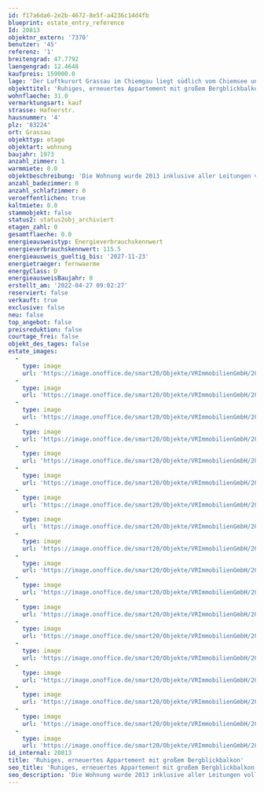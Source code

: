 ```yaml
---
id: f17a6da6-2e2b-4672-8e5f-a4236c14d4fb
blueprint: estate_entry_reference
Id: 20813
objektnr_extern: '7370'
benutzer: '45'
referenz: '1'
breitengrad: 47.7792
laengengrad: 12.4648
kaufpreis: 159000.0
lage: 'Der Luftkurort Grassau im Chiemgau liegt südlich vom Chiemsee und ist das Zentrum vom beliebten Achental mit bester Versorgung in vielerlei Hinsicht *** Nur wenige Gehminuten zu großen Supermärkten und zum erholsamen Achendamm *** Ganz nahe u.a. auch: 18-Loch-Golfplatz, viele Wander- und Radwege z.B. im Naturschutzgebiet Kendlmühlfilzn, der Reifinger Badesee, die Hochplatten-Sesselliftbahn usw. *** Das Haus mit Gemeinschafts-Garten liegt ruhig und hat 62 Wohneinheiten *** Das Appartement befindet sich im 1. OG mit neuem Lift und bietet vom geräumigen, gut geschützten Loggia-Ostbalkon einen schönen Blick ins Grüne bis in die Berge'
objekttitel: 'Ruhiges, erneuertes Appartement mit großem Bergblickbalkon'
wohnflaeche: 31.0
vermarktungsart: kauf
strasse: Hafnerstr.
hausnummer: '4'
plz: '83224'
ort: Grassau
objekttyp: etage
objektart: wohnung
baujahr: 1973
anzahl_zimmer: 1
warmmiete: 0.0
objektbeschreibung: 'Die Wohnung wurde 2013 inklusive aller Leitungen vollständig saniert und hochwertig eingerichtet (alles inkl. Einbauküche im Preis enthalten). 2014 wurde das Dach neu gedeckt und gedämmt. Aktuell wurden/werden ein/e Wasserenthärtungsanlage, Frischwasserstationen und ein neuer Lift eingebaut *** Bodenbelag aus Eiche *** Elektr. Fußbodenheizung im Bad mit großzügiger, fast schwellenfreier Dusche mit Glasfalttür *** Praktischer Einbauschrank in der Diele *** Schwimmbad, Sauna und Naturfernwärme im Haus, wie auch ein Wasch-/Trocken-/Tischtennis-, Ski- und Fahrradraum *** Kellerabteil *** Kfz-Stellplatz *** Hausgeld mtl. 144,- € inkl. Rücklage *** Zweitwohnsitz (die Steuer wäre 710,- € im Jahr) oder/und Vermietung an Gäste möglich'
anzahl_badezimmer: 0
anzahl_schlafzimmer: 0
veroeffentlichen: true
kaltmiete: 0.0
stammobjekt: false
status2: status2obj_archiviert
etagen_zahl: 0
gesamtflaeche: 0.0
energieausweistyp: Energieverbrauchskennwert
energieverbrauchskennwert: 115.5
energieausweis_gueltig_bis: '2027-11-23'
energietraeger: fernwaerme
energyClass: D
energieausweisBaujahr: 0
erstellt_am: '2022-04-27 09:02:27'
reserviert: false
verkauft: true
exclusive: false
neu: false
top_angebot: false
preisreduktion: false
courtage_frei: false
objekt_des_tages: false
estate_images:
  -
    type: image
    url: 'https://image.onoffice.de/smart20/Objekte/VRImmobilienGmbH/20813/9ba94c08-32c5-4db2-979b-46b08a554512.jpg'
  -
    type: image
    url: 'https://image.onoffice.de/smart20/Objekte/VRImmobilienGmbH/20813/9e813a8f-b129-444a-ba27-14015e12e725.jpg'
  -
    type: image
    url: 'https://image.onoffice.de/smart20/Objekte/VRImmobilienGmbH/20813/c32f9196-05aa-49ef-a24e-1d66dd1276c8.jpg'
  -
    type: image
    url: 'https://image.onoffice.de/smart20/Objekte/VRImmobilienGmbH/20813/15107abc-7af0-4e61-ab2f-1ac0faa7424d.jpg'
  -
    type: image
    url: 'https://image.onoffice.de/smart20/Objekte/VRImmobilienGmbH/20813/b37db730-ea95-4c99-af87-fc152be77768.jpg'
  -
    type: image
    url: 'https://image.onoffice.de/smart20/Objekte/VRImmobilienGmbH/20813/3da551a0-b358-4f78-8c68-0cb328aa7cab.jpg'
  -
    type: image
    url: 'https://image.onoffice.de/smart20/Objekte/VRImmobilienGmbH/20813/5be3edac-ffe3-48a5-b926-935e987c85aa.jpg'
  -
    type: image
    url: 'https://image.onoffice.de/smart20/Objekte/VRImmobilienGmbH/20813/83be3802-3109-4d20-ad52-25ad23942d94.jpg'
  -
    type: image
    url: 'https://image.onoffice.de/smart20/Objekte/VRImmobilienGmbH/20813/54426919-f956-4960-a488-69ed54d51ba2.jpg'
  -
    type: image
    url: 'https://image.onoffice.de/smart20/Objekte/VRImmobilienGmbH/20813/6606a409-2b16-43de-8a2f-c9a1f093ad6b.jpg'
  -
    type: image
    url: 'https://image.onoffice.de/smart20/Objekte/VRImmobilienGmbH/20813/43acdb60-62e1-4c76-a5d3-fef1fee1886e.jpg'
  -
    type: image
    url: 'https://image.onoffice.de/smart20/Objekte/VRImmobilienGmbH/20813/fbcf8ca5-5065-43f1-9680-8def862f1ff9.jpg'
  -
    type: image
    url: 'https://image.onoffice.de/smart20/Objekte/VRImmobilienGmbH/20813/98eff4ea-9a22-4ce8-b362-d2065cac651c.jpg'
  -
    type: image
    url: 'https://image.onoffice.de/smart20/Objekte/VRImmobilienGmbH/20813/3c090f01-b677-42c3-a7cd-fcf2a8fc086d.jpg'
  -
    type: image
    url: 'https://image.onoffice.de/smart20/Objekte/VRImmobilienGmbH/20813/68051373-829d-4341-9182-c9bb171f1abf.jpg'
  -
    type: image
    url: 'https://image.onoffice.de/smart20/Objekte/VRImmobilienGmbH/20813/68bd42b2-3b3d-43c9-a8a2-dec0e744cd4e.jpg'
  -
    type: image
    url: 'https://image.onoffice.de/smart20/Objekte/VRImmobilienGmbH/20813/5e1bafbe-498c-4129-8b0f-931b323f3364.jpg'
  -
    type: image
    url: 'https://image.onoffice.de/smart20/Objekte/VRImmobilienGmbH/20813/fddbab6c-1d98-4d17-8443-668d483b90bd.jpg'
id_internal: 20813
title: 'Ruhiges, erneuertes Appartement mit großem Bergblickbalkon'
seo_title: 'Ruhiges, erneuertes Appartement mit großem Bergblickbalkon'
seo_description: 'Die Wohnung wurde 2013 inklusive aller Leitungen vollständig saniert und hochwertig eingerichtet (alles inkl. Einbauküche im Preis enthalten). 2014 wurde das '
---
```

